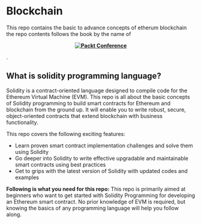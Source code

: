 # Blockchain
This repo contains the basic to advance concepts of etherum blockchain the repo contents follows the book by the name of <b><p align='center'>[![Packt Conference](https://hub.packtpub.com/wp-content/uploads/2023/08/put-generative-ai-to-work-packt.png)](https://packt.link/JGIEY)</p></b>.

## What is solidity programming language?
Solidity is a contract-oriented language designed to compile code for the Ethereum Virtual Machine (EVM). This repo is all about the basic concepts of Solidity programming to build smart contracts for Ethereum and blockchain from the ground up. It will enable you to write robust, secure, object-oriented contracts that extend blockchain with business functionality.

This repo covers the following exciting features:

* Learn proven smart contract implementation challenges and solve them using Solidity
* Go deeper into Solidity to write effective upgradable and maintainable smart contracts using best practices
* Get to grips with the latest version of Solidity with updated codes and examples


**Following is what you need for this repo:**
This repo is primarily aimed at beginners who want to get started with Solidity Programming for developing an Ethereum smart contract. No prior knowledge of EVM is required, but knowing the basics of any programming language will help you follow along.


